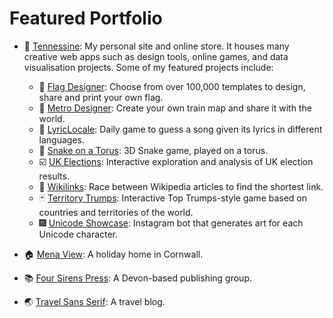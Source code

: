 # Featured Portfolio

* :purple_heart: [Tennessine](https://tennessine.co.uk): My personal site and online store. It houses many creative web apps such as design tools, online games, and data visualisation projects. Some of my featured projects include:
    * :checkered_flag: [Flag Designer](https://tennessine.co.uk/flags): Choose from over 100,000 templates to design, share and print your own flag.
    * :train2: [Metro Designer](https://tennessine.co.uk/metro): Create your own train map and share it with the world.
    * :musical_note: [LyricLocale](https://lyriclocale.tennessine.co.uk): Daily game to guess a song given its lyrics in different languages.
    * :snake: [Snake on a Torus](https://tennessine.co.uk/snake-on-a-torus): 3D Snake game, played on a torus.
    * :ballot_box_with_check: [UK Elections](https://politics.tennessine.co.uk/uk): Interactive exploration and analysis of UK election results.
    * :link: [Wikilinks](https://tennessine.co.uk/wikilinks): Race between Wikipedia articles to find the shortest link.
    * :black_joker: [Territory Trumps](https://tennessine.co.uk/territory-trumps): Interactive Top Trumps-style game based on countries and territories of the world.
    * :fireworks: [Unicode Showcase](https://tennessine.co.uk/unicode): Instagram bot that generates art for each Unicode character.

* :house: [Mena View](http://menaview.co.uk): A holiday home in Cornwall.
* :books: [Four Sirens Press](https://foursirenspress.co.uk): A Devon-based publishing group.
* :earth_asia: [Travel Sans Serif](https://travelsansserif.com): A travel blog.
